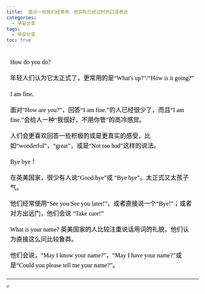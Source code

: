 ```yaml
---
title:  盘点一些我们经常用、但实际已经过时的口语表达
categories:
  - 早安分享
tags:
  - 早安分享
toc: true 
---
```


<!-- 
How do you do?

年轻人们认为它太正式了，更常用的是“What's up?”/“How is it going?”

I am fine.

面对“How are you?”，回答“I am fine.”的人已经很少了，而且“I am fine.”会给人一种“我很好，不用你管”的高冷感觉。

人们会更喜欢回答一些积极的或是更真实的感受，比如“wonderful”，“great”，或是“Not too bad”这样的说法。

Bye bye！

在英美国家，很少有人说“Good bye”或 “Bye bye”。太正式又太孩子气。

他们经常使用“See you/See you later!”，或者直接说一个“Bye!”；或者对方出远门，他们会说 “Take care!”

What is your name?
英美国家的人比较注重说话用词的礼貌，他们认为直接这么问比较鲁莽。

他们会说，“May I know your name?”，“May I have your name?”或是“Could you please tell me your name?”。 -->


<section id="nice" data-tool="mdnice编辑器" data-website="https://www.mdnice.com" style="font-size: 16px; color: black; padding: 0 10px; line-height: 1.6; word-spacing: 0px; letter-spacing: 0px; word-break: break-word; word-wrap: break-word; text-align: left; font-family: Optima-Regular, Optima, PingFangSC-light, PingFangTC-light, 'PingFang SC', Cambria, Cochin, Georgia, Times, 'Times New Roman', serif;"><p data-tool="mdnice编辑器" style="font-size: 16px; padding-top: 8px; padding-bottom: 8px; margin: 0; line-height: 26px; color: black;">How do you do?</p>
<p data-tool="mdnice编辑器" style="font-size: 16px; padding-top: 8px; padding-bottom: 8px; margin: 0; line-height: 26px; color: black;">年轻人们认为它太正式了，更常用的是“What's up?”/“How is it going?”</p>
<p data-tool="mdnice编辑器" style="font-size: 16px; padding-top: 8px; padding-bottom: 8px; margin: 0; line-height: 26px; color: black;">I am fine.</p>
<p data-tool="mdnice编辑器" style="font-size: 16px; padding-top: 8px; padding-bottom: 8px; margin: 0; line-height: 26px; color: black;">面对“How are you?”，回答“I am fine.”的人已经很少了，而且“I am fine.”会给人一种“我很好，不用你管”的高冷感觉。</p>
<p data-tool="mdnice编辑器" style="font-size: 16px; padding-top: 8px; padding-bottom: 8px; margin: 0; line-height: 26px; color: black;">人们会更喜欢回答一些积极的或是更真实的感受，比如“wonderful”，“great”，或是“Not too bad”这样的说法。</p>
<p data-tool="mdnice编辑器" style="font-size: 16px; padding-top: 8px; padding-bottom: 8px; margin: 0; line-height: 26px; color: black;">Bye bye！</p>
<p data-tool="mdnice编辑器" style="font-size: 16px; padding-top: 8px; padding-bottom: 8px; margin: 0; line-height: 26px; color: black;">在英美国家，很少有人说“Good bye”或 “Bye bye”。太正式又太孩子气。</p>
<p data-tool="mdnice编辑器" style="font-size: 16px; padding-top: 8px; padding-bottom: 8px; margin: 0; line-height: 26px; color: black;">他们经常使用“See you/See you later!”，或者直接说一个“Bye!”；或者对方出远门，他们会说 “Take care!”</p>
<p data-tool="mdnice编辑器" style="font-size: 16px; padding-top: 8px; padding-bottom: 8px; margin: 0; line-height: 26px; color: black;">What is your name?
英美国家的人比较注重说话用词的礼貌，他们认为直接这么问比较鲁莽。</p>
<p data-tool="mdnice编辑器" style="font-size: 16px; padding-top: 8px; padding-bottom: 8px; margin: 0; line-height: 26px; color: black;">他们会说，“May I know your name?”，“May I have your name?”或是“Could you please tell me your name?”。</p>
</section>


---


<img src="/img/hello.png" style="zoom:50%;" />